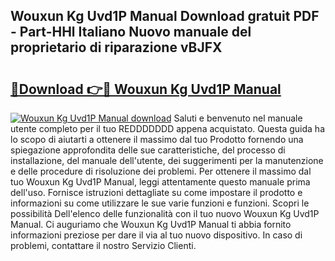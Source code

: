 ## Wouxun Kg Uvd1P Manual Download gratuit PDF - Part-HHl Italiano Nuovo manuale del proprietario di riparazione vBJFX

# <h2><a href="http://dfggauo.blite.top/?on=Wouxun+Kg+Uvd1P+Manual">🔗Download 👉🔴 Wouxun Kg Uvd1P Manual</a></h2>

[![Wouxun Kg Uvd1P Manual download](https://i.imgur.com/lujVjoI.png)](http://dfggauo.blite.top/?on=Wouxun+Kg+Uvd1P+Manual)
Saluti e benvenuto nel manuale utente completo per il tuo REDDDDDDD appena acquistato. Questa guida ha lo scopo di aiutarti a ottenere il massimo dal tuo Prodotto fornendo una spiegazione approfondita delle sue caratteristiche, del processo di installazione, del manuale dell'utente, dei suggerimenti per la manutenzione e delle procedure di risoluzione dei problemi. Per ottenere il massimo dal tuo Wouxun Kg Uvd1P Manual, leggi attentamente questo manuale prima dell'uso. Fornisce istruzioni dettagliate su come impostare il prodotto e informazioni su come utilizzare le sue varie funzioni e funzioni. Scopri le possibilità Dell'elenco delle funzionalità con il tuo nuovo Wouxun Kg Uvd1P Manual. Ci auguriamo che Wouxun Kg Uvd1P Manual ti abbia fornito informazioni preziose per dare il via al tuo nuovo dispositivo. In caso di problemi, contattare il nostro Servizio Clienti.
